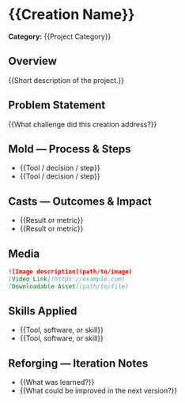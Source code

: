 # {{Creation Name}}

**Category:** {{Project Category}}

## Overview
{{Short description of the project.}}

## Problem Statement
{{What challenge did this creation address?}}

## Mold — Process & Steps
- {{Tool / decision / step}}
- {{Tool / decision / step}}

## Casts — Outcomes & Impact
- {{Result or metric}}
- {{Result or metric}}

## Media
```markdown
![Image description](path/to/image)
[Video Link](https://example.com)
[Downloadable Asset](path/to/file)
```

## Skills Applied
- {{Tool, software, or skill}}
- {{Tool, software, or skill}}

## Reforging — Iteration Notes
- {{What was learned?}}
- {{What could be improved in the next version?}}
